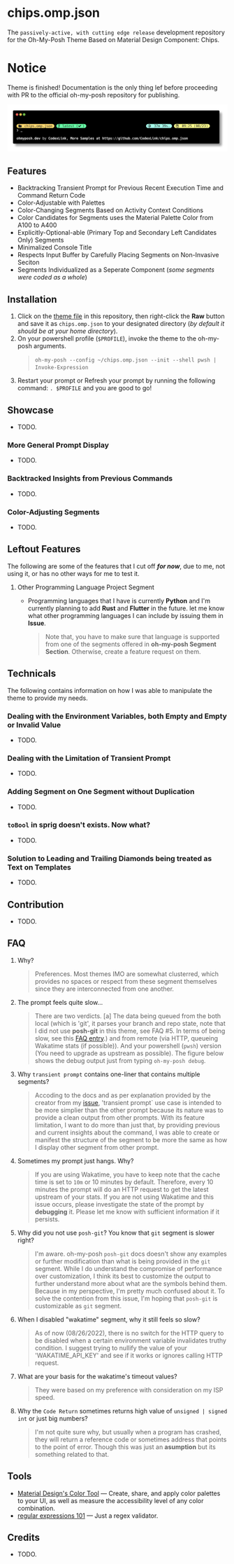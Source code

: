 # chips.omp.json

The `passively-active, with cutting edge release` development repository for the Oh-My-Posh Theme Based on Material Design Component: Chips.

# Notice

Theme is finished! Documentation is the only thing lef before proceeding with PR to the official oh-my-posh repository for publishing.

[![chips.omp.json highlight #1](https://github.com/CodexLink/chips.omp.json/blob/latest/assets/highlight_1.png)](https://ohmyposh.dev/docs/themes#chips)

## Features

- Backtracking Transient Prompt for Previous Recent Execution Time and Command Return Code
- Color-Adjustable with Palettes
- Color-Changing Segments Based on Activity Context Conditions
- Color Candidates for Segments uses the Material Palette Color from A100 to A400
- Explicitly-Optional-able (Primary Top and Secondary Left Candidates Only) Segments
- Minimalized Console Title
- Respects Input Buffer by Carefully Placing Segments on Non-Invasive Seciton
- Segments Individualized as a Seperate Component (_some segments were coded as a whole_)

## Installation

1. Click on the [theme file](https://github.com/CodexLink/chips.omp.json/blob/latest/chips.omp.json) in this repository, then right-click the **Raw** button and save it as `chips.omp.json` to your designated directory (_by default it should be at your home directory_).
2. On your powershell profile (`$PROFILE`), invoke the theme to the oh-my-posh arguments.
   > `oh-my-posh --config ~/chips.omp.json --init --shell pwsh | Invoke-Expression`
3. Restart your prompt or Refresh your prompt by running the following command: `. $PROFILE` and you are good to go!

## Showcase

- TODO.

### More General Prompt Display

- TODO.

### Backtracked Insights from Previous Commands

- TODO.

### Color-Adjusting Segments

- TODO.

## Leftout Features

The following are some of the features that I cut off **_for now_**, due to me, not using it, or has no other ways for me to test it.

1. Other Programming Language Project Segment

   - Programming languages that I have is currently **Python** and I'm currently planning to add **Rust** and **Flutter** in the future. let me know what other programming languages I can include by issuing them in **Issue**.

     > Note that, you have to make sure that language is supported from one of the segments offered in **oh-my-posh Segment Section**. Otherwise, create a feature request on them.

## Technicals

The following contains information on how I was able to manipulate the theme to provide my needs.

### Dealing with the Environment Variables, both Empty and Empty or Invalid Value

- TODO.

### Dealing with the Limitation of Transient Prompt

- TODO.

### Adding Segment on One Segment without Duplication

- TODO.

### `toBool` in sprig doesn't exists. Now what?

- TODO.

### Solution to Leading and Trailing Diamonds being treated as Text on Templates

- TODO.

## Contribution

- TODO.

## FAQ

1. Why?

   > Preferences. Most themes IMO are somewhat clusterred, which provides no spaces or respect from these segment themselves since they are interconnected from one another.

2. The prompt feels quite slow...

   > There are two verdicts. [a] The data being queued from the both local (which is 'git', it parses your branch and repo state, note that I did not use **posh-git** in this theme, see FAQ #5. In terms of being slow, see this [FAQ entry](https://ohmyposh.dev/docs/faq#the-prompt-is-slow-delay-in-showing-the-prompt-between-commands).) and from remote (via HTTP, queueing Wakatime stats (if possible)). And your powershell (`pwsh`) version (You need to upgrade as upstream as possible). The figure below shows the debug output just from typing `oh-my-posh debug`.

3. Why `transient prompt` contains one-liner that contains multiple segments?

   > Accoding to the docs and as per explanation provided by the creator from my [issue](https://github.com/JanDeDobbeleer/oh-my-posh/issues/2605), 'transient prompt` use case is intended to be more simplier than the other prompt because its nature was to provide a clean output from other prompts. With its feature limitation, I want to do more than just that, by providing previous and current insights about the command, I was able to create or manifest the structure of the segment to be more the same as how I display other segment from other prompt.

4. Sometimes my prompt just hangs. Why?

   > If you are using Wakatime, you have to keep note that the cache time is set to `10m` or 10 minutes by default. Therefore, every 10 minutes the prompt will do an HTTP request to get the latest upstream of your stats. If you are not using Wakatime and this issue occurs, please investigate the state of the prompt by **debugging** it. Please let me know with sufficient information if it persists.

5. Why did you not use `posh-git`? You know that `git` segment is slower right?

   > I'm aware. oh-my-posh `posh-git` docs doesn't show any examples or further modification than what is being provided in the `git` segment. While I do understand the compromise of performance over customization, I think its best to customize the output to further understand more about what are the symbols behind them. Because in my perspective, I'm pretty much confused about it. To solve the contention from this issue, I'm hoping that `posh-git` is customizable as `git` segment.

6. When I disabled "wakatime" segment, why it still feels so slow?

   > As of now (08/26/2022), there is no switch for the HTTP query to be disabled when a certain environment variable invalidates truthy condition. I suggest trying to nullify the value of your 'WAKATIME_API_KEY' and see if it works or ignores calling HTTP request.

7. What are your basis for the wakatime's timeout values?

   > They were based on my preference with consideration on my ISP speed.

8. Why the `Code Return` sometimes returns high value of `unsigned | signed int` or just big numbers?
   > I'm not quite sure why, but usually when a program has crashed, they will return a reference code or sometimes address that points to the point of error. Though this was just an **asumption** but its something related to that.

## Tools

- [Material Design's Color Tool](https://material.io/resources/color/) — Create, share, and apply color palettes to your UI, as well as measure the accessibility level of any color combination.
- [regular expressions 101](https://regex101.com/) — Just a regex validator.

## Credits

- TODO.
